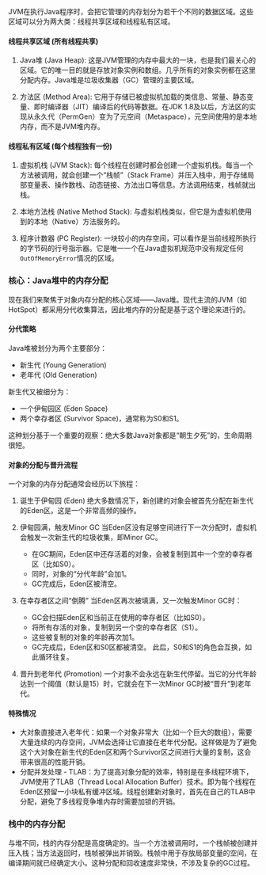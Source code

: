 
JVM在执行Java程序时，会把它管理的内存划分为若干个不同的数据区域。这些区域可以分为两大类：线程共享区域和线程私有区域。

#### 线程共享区域 (所有线程共享)
1.  Java堆 (Java Heap):
    这是JVM管理的内存中最大的一块，也是我们最关心的区域。它的唯一目的就是存放对象实例和数组。几乎所有的对象实例都在这里分配内存。Java堆是垃圾收集器（GC）管理的主要区域。

2.  方法区 (Method Area):
    它用于存储已被虚拟机加载的类信息、常量、静态变量、即时编译器（JIT）编译后的代码等数据。在JDK 1.8及以后，方法区的实现从永久代（PermGen）变为了元空间（Metaspace），元空间使用的是本地内存，而不是JVM堆内存。

#### 线程私有区域 (每个线程独有一份)
1.  虚拟机栈 (JVM Stack):
    每个线程在创建时都会创建一个虚拟机栈。每当一个方法被调用，就会创建一个“栈帧”（Stack Frame）并压入栈中，用于存储局部变量表、操作数栈、动态链接、方法出口等信息。方法调用结束，栈帧就出栈。

2.  本地方法栈 (Native Method Stack):
    与虚拟机栈类似，但它是为虚拟机使用到的本地（Native）方法服务的。

3.  程序计数器 (PC Register):
    一块较小的内存空间，可以看作是当前线程所执行的字节码的行号指示器。它是唯一一个在Java虚拟机规范中没有规定任何`OutOfMemoryError`情况的区域。

### 核心：Java堆中的内存分配

现在我们来聚焦于对象内存分配的核心区域——Java堆。现代主流的JVM（如HotSpot）都采用分代收集算法，因此堆内存的分配是基于这个理论来进行的。

#### 分代策略
Java堆被划分为两个主要部分：

*   新生代 (Young Generation)
*   老年代 (Old Generation)

新生代又被细分为：
*   一个伊甸园区 (Eden Space)
*   两个幸存者区 (Survivor Space)，通常称为S0和S1。

这种划分基于一个重要的观察：绝大多数Java对象都是“朝生夕死”的，生命周期很短。

#### 对象的分配与晋升流程

一个对象的内存分配通常会经历以下旅程：

1.  诞生于伊甸园 (Eden)
    绝大多数情况下，新创建的对象会被首先分配在新生代的Eden区。这是一个非常高频的操作。

2.  伊甸园满，触发Minor GC
    当Eden区没有足够空间进行下一次分配时，虚拟机会触发一次新生代的垃圾收集，即Minor GC。
    *   在GC期间，Eden区中还存活着的对象，会被复制到其中一个空的幸存者区（比如S0）。
    *   同时，对象的“分代年龄”会加1。
    *   GC完成后，Eden区被清空。

3.  在幸存者区之间“倒腾”
    当Eden区再次被填满，又一次触发Minor GC时：
    *   GC会扫描Eden区和当前正在使用的幸存者区（比如S0）。
    *   将所有存活的对象，复制到另一个空的幸存者区（S1）。
    *   这些被复制的对象的年龄再次加1。
    *   GC完成后，Eden区和S0区都被清空。
    此后，S0和S1的角色会互换，如此循环往复。

4.  晋升到老年代 (Promotion)
    一个对象不会永远在新生代停留。当它的分代年龄达到一个阈值（默认是15）时，它就会在下一次Minor GC时被“晋升”到老年代。

#### 特殊情况
*   大对象直接进入老年代：如果一个对象非常大（比如一个巨大的数组），需要大量连续的内存空间，JVM会选择让它直接在老年代分配。这样做是为了避免这个大对象在新生代的Eden区和两个Survivor区之间进行大量的复制，这会带来很高的性能开销。
*   分配并发处理 - TLAB：为了提高对象分配的效率，特别是在多线程环境下，JVM使用了TLAB（Thread Local Allocation Buffer）技术。即为每个线程在Eden区预留一小块私有缓冲区域。线程创建新对象时，首先在自己的TLAB中分配，避免了多线程竞争堆内存时需要加锁的开销。

### 栈中的内存分配

与堆不同，栈的内存分配是高度确定的。当一个方法被调用时，一个栈帧被创建并压入栈；当方法返回时，栈帧被弹出并销毁。栈帧中用于存放局部变量的空间，在编译期间就已经确定大小。这种分配和回收速度非常快，不涉及复杂的GC过程。
